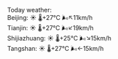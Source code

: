 Today weather:  
Beijing: ☀️ 🌡️+27°C 🌬️↖11km/h  
Tianjin: ☀️ 🌡️+27°C 🌬️↙19km/h  
Shijiazhuang: ☀️ 🌡️+25°C 🌬️↘15km/h  
Tangshan: ☀️ 🌡️+27°C 🌬️←15km/h  
